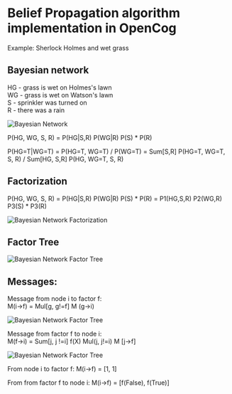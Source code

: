 # Belief Propagation algorithm implementation in OpenCog

Example: Sherlock Holmes and wet grass

## Bayesian network

HG - grass is wet on Holmes's lawn  
WG - grass is wet on Watson's lawn  
S - sprinkler was turned on  
R - there was a rain

![Bayesian Network](images/beleife_propagation/holmes_grass_bayesian_network.png)

P(HG, WG, S, R) = P(HG|S,R) P(WG|R)  P(S) * P(R)

P(HG=T|WG=T) = P(HG=T, WG=T) / P(WG=T) = Sum[S,R] P(HG=T, WG=T, S, R) / Sum[HG, S,R] P(HG, WG=T, S, R) 
   
## Factorization

P(HG, WG, S, R) = P(HG|S,R) P(WG|R) P(S) * P(R) = P1(HG,S,R) P2(WG,R) P3(S) * P3(R)

![Bayesian Network Factorization](images/beleife_propagation/holmes_grass_factorization.png)

## Factor Tree

![Bayesian Network Factor Tree](images/beleife_propagation/holmes_grass_factor_tree.png)


## Messages:


Message from node i to factor f:  
M(i->f) = Mul[g, g!=f] M (g->i)

![Bayesian Network Factor Tree](images/beleife_propagation/factor_tree_message_var_f.png)


Message from factor f to node i:  
M(f->i) = Sum[j, j !=i] f(X) Mul(j, j!=i) M [j->f]

![Bayesian Network Factor Tree](images/beleife_propagation/factor_tree_message_f_var.png)


From node i to factor f:
M(i->f) = [1, 1]

From from factor f to node i:
M(i->f) = [f(False), f(True)]





